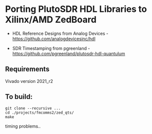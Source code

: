 
# Porting PlutoSDR HDL Libraries to Xilinx/AMD ZedBoard

* HDL Reference Designs from Analog Devices - https://github.com/analogdevicesinc/hdl

* SDR Timestamping from pgreenland - https://github.com/pgreenland/plutosdr-hdl-quantulum

## Requirements
Vivado version 2021_r2

## To build:
```
git clone --recursive ...
cd ./projects/fmcomms2/zed_qts/
make
```

timing problems..
